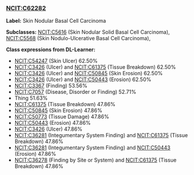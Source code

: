 
### [NCIT:C62282](http://purl.obolibrary.org/obo/NCIT_C62282)
**Label:** Skin Nodular Basal Cell Carcinoma

**Subclasses:** [NCIT:C5616](http://purl.obolibrary.org/obo/NCIT_C5616) (Skin Nodular Solid Basal Cell Carcinoma), [NCIT:C5568](http://purl.obolibrary.org/obo/NCIT_C5568) (Skin Nodulo-Ulcerative Basal Cell Carcinoma), 

**Class expressions from DL-Learner:**

- [NCIT:C54247](http://purl.obolibrary.org/obo/NCIT_C54247) (Skin Ulcer) 62.50%
- [NCIT:C3426](http://purl.obolibrary.org/obo/NCIT_C3426) (Ulcer) and [NCIT:C61375](http://purl.obolibrary.org/obo/NCIT_C61375) (Tissue Breakdown) 62.50%
- [NCIT:C3426](http://purl.obolibrary.org/obo/NCIT_C3426) (Ulcer) and [NCIT:C50845](http://purl.obolibrary.org/obo/NCIT_C50845) (Skin Erosion) 62.50%
- [NCIT:C3426](http://purl.obolibrary.org/obo/NCIT_C3426) (Ulcer) and [NCIT:C50443](http://purl.obolibrary.org/obo/NCIT_C50443) (Erosion) 62.50%
- [NCIT:C3367](http://purl.obolibrary.org/obo/NCIT_C3367) (Finding) 53.56%
- [NCIT:C7057](http://purl.obolibrary.org/obo/NCIT_C7057) (Disease, Disorder or Finding) 52.71%
- Thing 51.63%
- [NCIT:C61375](http://purl.obolibrary.org/obo/NCIT_C61375) (Tissue Breakdown) 47.86%
- [NCIT:C50845](http://purl.obolibrary.org/obo/NCIT_C50845) (Skin Erosion) 47.86%
- [NCIT:C50773](http://purl.obolibrary.org/obo/NCIT_C50773) (Tissue Damage) 47.86%
- [NCIT:C50443](http://purl.obolibrary.org/obo/NCIT_C50443) (Erosion) 47.86%
- [NCIT:C3426](http://purl.obolibrary.org/obo/NCIT_C3426) (Ulcer) 47.86%
- [NCIT:C36281](http://purl.obolibrary.org/obo/NCIT_C36281) (Integumentary System Finding) and [NCIT:C61375](http://purl.obolibrary.org/obo/NCIT_C61375) (Tissue Breakdown) 47.86%
- [NCIT:C36281](http://purl.obolibrary.org/obo/NCIT_C36281) (Integumentary System Finding) and [NCIT:C50443](http://purl.obolibrary.org/obo/NCIT_C50443) (Erosion) 47.86%
- [NCIT:C36278](http://purl.obolibrary.org/obo/NCIT_C36278) (Finding by Site or System) and [NCIT:C61375](http://purl.obolibrary.org/obo/NCIT_C61375) (Tissue Breakdown) 47.86%


